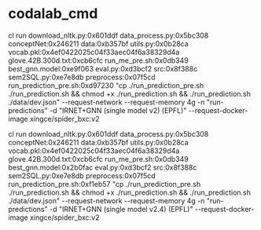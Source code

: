 # codalab_cmd


cl run download_nltk.py:0x601ddf data_process.py:0x5bc308 conceptNet:0x246211 data:0xb357bf utils.py:0x0b28ca vocab.pkl:0x4ef0422025c04f33aec04f6a38329d4a glove.42B.300d.txt:0xcb6cfc run_me_pre.sh:0x0db349 best_gnn.model:0xe9f063 eval.py:0xd3bcf2 src:0x8f388c sem2SQL.py:0xe7e8db preprocess:0x07f5cd run_prediction_pre.sh:0xd97230 "cp ./run_prediction_pre.sh ./run_prediction.sh && chmod +x ./run_prediction.sh && ./run_prediction.sh ./data/dev.json"  --request-network --request-memory 4g -n "run-predictions" -d "IRNET+GNN (single model v2) (EPFL)" --request-docker-image xingce/spider_bxc:v2

cl run download_nltk.py:0x601ddf data_process.py:0x5bc308 conceptNet:0x246211 data:0xb357bf utils.py:0x0b28ca vocab.pkl:0x4ef0422025c04f33aec04f6a38329d4a glove.42B.300d.txt:0xcb6cfc run_me_pre.sh:0x0db349 best_gnn.model:0x2b0fac eval.py:0xd3bcf2 src:0x8f388c sem2SQL.py:0xe7e8db preprocess:0x07f5cd run_prediction_pre.sh:0xf1eb57 "cp ./run_prediction_pre.sh ./run_prediction.sh && chmod +x ./run_prediction.sh && ./run_prediction.sh ./data/dev.json"  --request-network --request-memory 4g -n "run-predictions" -d "IRNET+GNN (single model v2.4) (EPFL)" --request-docker-image xingce/spider_bxc:v2
